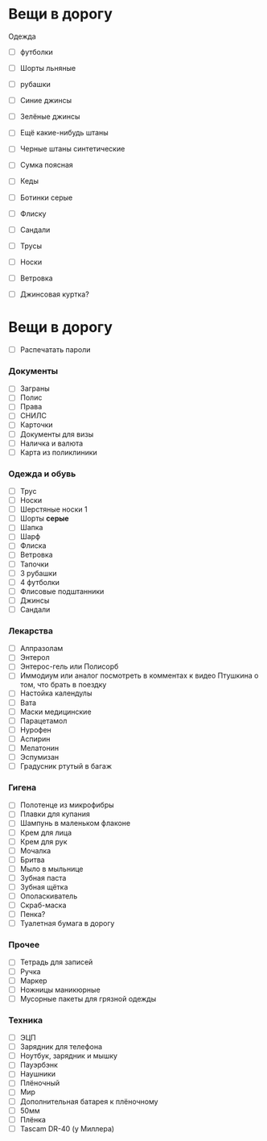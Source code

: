 # Вещи в дорогу

Одежда

- [ ] футболки
- [ ] Шорты льняные
- [ ] рубашки
- [ ] Синие джинсы
- [ ] Зелёные джинсы
- [ ] Ещё какие-нибудь штаны
- [ ] Черные штаны синтетические
- [ ] Сумка поясная
- [ ] Кеды
- [ ] Ботинки серые
- [ ] Флиску
- [ ] Сандали
- [ ] Трусы
- [ ] Носки
- [ ] Ветровка
- [ ] Джинсовая куртка?

  

  

# Вещи в дорогу

- [ ] Распечатать пароли

### Документы

- [ ] Заграны
- [ ] Полис
- [ ] Права
- [ ] СНИЛС
- [ ] Карточки
- [ ] Документы для визы
- [ ] Наличка и валюта
- [ ] Карта из поликлиники

### Одежда и обувь

- [ ] Трус
- [ ] Носки
- [ ] Шерстяные носки 1
- [ ] Шорты **серые**
- [ ] Шапка
- [ ] Шарф
- [ ] Флиска
- [ ] Ветровка
- [ ] Тапочки
- [ ] 3 рубашки
- [ ] 4 футболки
- [ ] Флисовые подштанники
- [ ] Джинсы
- [ ] Сандали

### **Лекарства**

- [ ] Алпразолам
- [ ] Энтерол
- [ ] Энтерос-гель или Полисорб
- [ ] Иммодиум или аналог посмотреть в комментах к видео Птушкина о том, что брать в поездку
- [ ] Настойка календулы
- [ ] Вата
- [ ] Маски медицинские
- [ ] Парацетамол
- [ ] Нурофен
- [ ] Аспирин
- [ ] Мелатонин
- [ ] Эспумизан
- [ ] Градусник ртутый в багаж

### **Гигена**

- [ ] Полотенце из микрофибры
- [ ] Плавки для купания
- [ ] Шампунь в маленьком флаконе
- [ ] Крем для лица
- [ ] Крем для рук
- [ ] Мочалка
- [ ] Бритва
- [ ] Мыло в мыльнице
- [ ] Зубная паста
- [ ] Зубная щётка
- [ ] Ополаскиватель
- [ ] Скраб-маска
- [ ] Пенка?
- [ ] Туалетная бумага в дорогу

### Прочее

- [ ] Тетрадь для записей
- [ ] Ручка
- [ ] Маркер
- [ ] Ножницы маникюрные
- [ ] Мусорные пакеты для грязной одежды

### Техника

- [ ] ЭЦП
- [ ] Зарядник для телефона
- [ ] Ноутбук, зарядник и мышку
- [ ] Пауэрбэнк
- [ ] Наушники
- [ ] Плёночный
- [ ] Мир
- [ ] Дополнительная батарея к плёночному
- [ ] 50мм
- [ ] Плёнка
- [ ] Tascam DR-40 (у Миллера)